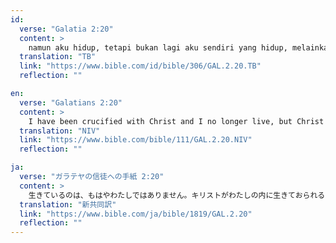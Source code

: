```yaml
---
id:
  verse: "Galatia 2:20"
  content: >
    namun aku hidup, tetapi bukan lagi aku sendiri yang hidup, melainkan Kristus yang hidup di dalam aku. Dan hidupku yang kuhidupi sekarang di dalam daging, adalah hidup oleh iman dalam Anak Allah yang telah mengasihi aku dan menyerahkan diri-Nya untuk aku.
  translation: "TB"
  link: "https://www.bible.com/id/bible/306/GAL.2.20.TB"
  reflection: ""

en:
  verse: "Galatians 2:20"
  content: >
    I have been crucified with Christ and I no longer live, but Christ lives in me. The life I now live in the body, I live by faith in the Son of God, who loved me and gave himself for me.
  translation: "NIV"
  link: "https://www.bible.com/bible/111/GAL.2.20.NIV"
  reflection: ""

ja:
  verse: "ガラテヤの信徒への手紙 2:20"
  content: >
    生きているのは、もはやわたしではありません。キリストがわたしの内に生きておられるのです。わたしが今、肉において生きているのは、わたしを愛し、わたしのために身を献げられた神の子に対する信仰によるものです。
  translation: "新共同訳"
  link: "https://www.bible.com/ja/bible/1819/GAL.2.20"
  reflection: ""
---
```

